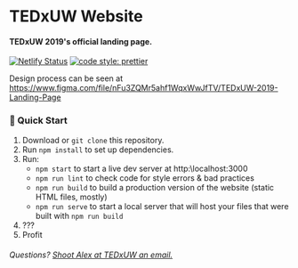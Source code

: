 # TEDxUW Website

#### TEDxUW 2019's official landing page.

[![Netlify Status](https://api.netlify.com/api/v1/badges/917de629-e9a2-476b-92d2-4312ac4ba758/deploy-status)](https://app.netlify.com/sites/tedxuw2019/deploys)
[![code style: prettier](https://img.shields.io/badge/code_style-prettier-ff69b4.svg?style=flat-square)](https://github.com/tedxuw/tedxuw.com)

Design process can be seen at https://www.figma.com/file/nFu3ZQMr5ahf1WqxWwJfTV/TEDxUW-2019-Landing-Page

### 🚀 Quick Start

1. Download or `git clone` this repository.
2. Run `npm install` to set up dependencies.
3. Run:
   - `npm start` to start a live dev server at http:\\localhost:3000
   - `npm run lint` to check code for style errors & bad practices
   - `npm run build` to build a production version of the website (static HTML files, mostly)
   - `npm run serve` to start a local server that will host your files that were built with `npm run build`
4. ???
5. Profit

###### Questions? [Shoot Alex at TEDxUW an email.](mailto:alexieyizhe@gmail.com)
